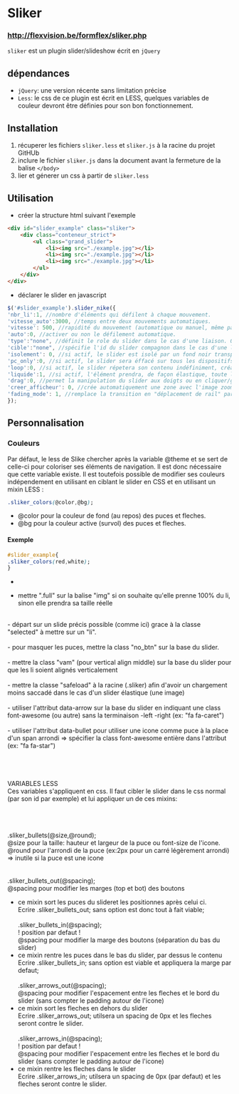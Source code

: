 # Sliker
### <http://flexvision.be/formflex/sliker.php>

`sliker` est un plugin slider/slideshow écrit en `jQuery`

## dépendances
- `jQuery`: une version récente sans limitation précise
- `Less`: le css de ce plugin est écrit en LESS, quelques variables de couleur devront être définies pour son bon fonctionnement.

## Installation
1. récuperer les fichiers `sliker.less` et `sliker.js` à la racine du projet GitHUb
2. inclure le fichier `sliker.js` dans la document avant la fermeture de la balise `</body>`
3. lier et génerer un css à partir de `sliker.less`

## Utilisation
- créer la structure html suivant l'exemple
```html
<div id="slider_example" class="sliker">
	<div class="conteneur_strict">
		<ul class="grand_slider">
			<li><img src="./example.jpg"></li>
			<li><img src="./example.jpg"></li>
			<li><img src="./example.jpg"></li>
		</ul>
	</div>
</div>
```
- déclarer le slider en javascript
```javascript
$('#slider_example').slider_nike({
'nbr_li':1, //nombre d'éléments qui défilent à chaque mouvement.
'vitesse_auto':3000, //temps entre deux mouvements automatiques.
'vitesse': 500, //rapidité du mouvement (automatique ou manuel, même paramètre).
'auto':0, //activer ou non le défilement automatique.
'type':"none", //définit le role du slider dans le cas d'une liaison. Options: visualiseur, menu, none.
'cible':"none", //spécifie l'id du slider compagnon dans le cas d'une liaison (ex: #slider_deux).
'isolement': 0, //si actif, le slider est isolé par un fond noir transparent lors de son utilisation.
'pc_only':0, //si actif, le slider sera éffacé sur tous les dispositifs mobiles.
'loop':0, //si actif, le slider répetera son contenu indéfiniment, créant un rail infini.
'liquide':1, //si actif, l'élément prendra, de façon élastique, toute la zone du slider.
'drag':0, //permet la manipulation du slider aux doigts ou en cliquer/glisser à la souris.
'creer_afficheur': 0, //crée automatiquement une zone avec l'image zoomée au dessus du slider.
'fading_mode': 1, //remplace la transition en "déplacement de rail" par un fondu.
});
```

## Personnalisation
### Couleurs
Par défaut, le less de Slike chercher après la variable @theme et se sert de celle-ci pour coloriser ses éléments de navigation.
Il est donc nécessaire que cette variable existe.
Il est toutefois possible de modifier ses couleurs indépendement en utilisant en ciblant le slider en CSS et 
en utilisant un mixin LESS :
```css
.sliker_colors(@color,@bg);
```
- @color pour la couleur de fond (au repos) des puces et fleches.
- @bg pour la couleur active (survol) des puces et fleches.
#### Exemple
```css
#slider_example{
.sliker_colors(red,white);
}
```


- 


- mettre ".full" sur la balise "img" si on souhaite qu'elle prenne 100% du li, sinon elle prendra sa taille réelle<br />
<br />
- départ sur un slide précis possible (comme ici) grace à la classe "selected" à mettre sur un "li".<br />
<br />
- pour masquer les puces, mettre la class "no_btn" sur la base du slider.<br />
<br />
- mettre la class "vam" (pour vertical align middle) sur la base du slider pour que les li soient alignés verticalement<br />
<br />
- mettre la classe "safeload" à la racine (.sliker) afin d'avoir un chargement moins saccadé dans le cas d'un slider élastique (une image)<br />
<br />
- utiliser l'attribut data-arrow sur la base du slider en indiquant une class font-awesome (ou autre) sans la terminaison -left -right (ex: "fa fa-caret")<br />
<br />
- utiliser l'attribut data-bullet pour utiliser une icone comme puce à la place d'un span arrondi => spécifier la class font-awesome entière dans l'attribut (ex: "fa fa-star")<br />
<br />
<br />
<br />
<br />
VARIABLES LESS
<br />
Ces variables s'appliquent en css. Il faut cibler le slider dans le css normal (par son id par exemple) et lui appliquer un de ces mixins: 
<br />
<br />

<br /><br />
.sliker_bullets(@size,@round);<br />
@size pour la taille: hauteur et largeur de la puce ou font-size de l'icone.<br />
@round pour l'arrondi de la puce (ex:2px pour un carré légèrement arrondi) => inutile si la puce est une icone<br />
<br /><br />
.sliker_bullets_out(@spacing);<br />
@spacing pour modifier les marges (top et bot) des boutons<br />
- ce mixin sort les puces du slideret les positionnes après celui ci.<br />
Ecrire .sliker_bullets_out; sans option est donc tout à fait viable;
<br /><br />
.sliker_bullets_in(@spacing);<br />
! position par defaut !<br />
@spacing pour modifier la marge des boutons (séparation du bas du slider)<br />
- ce mixin rentre les puces dans le bas du slider, par dessus le contenu<br />
Ecrire .sliker_bullets_in; sans option est viable et appliquera la marge par defaut;
<br /><br />
.sliker_arrows_out(@spacing);<br />
@spacing pour modifier l'espacement entre les fleches et le bord du slider (sans compter le padding autour de l'icone)<br />
- ce mixin sort les fleches en dehors du slider<br />
Ecrire .sliker_arrows_out; utilsera un spacing de 0px et les fleches seront contre le slider.
<br /><br />
.sliker_arrows_in(@spacing);<br />
! position par defaut !<br />
@spacing pour modifier l'espacement entre les fleches et le bord du slider (sans compter le padding autour de l'icone)<br />
- ce mixin rentre les fleches dans le slider<br />
Ecrire .sliker_arrows_in; utilsera un spacing de 0px (par defaut) et les fleches seront contre le slider.

